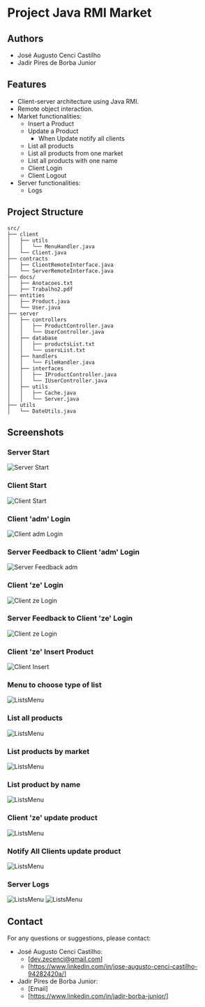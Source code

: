 # Project Java RMI Market

## Authors
- José Augusto Cenci Castilho
- Jadir Pires de Borba Junior

## Features
- Client-server architecture using Java RMI.
- Remote object interaction.
- Market functionalities:
    - Insert a Product
    - Update a Product
      - When Update notify all clients
    - List all products
    - List all products from one market
    - List all products with one name
    - Client Login
    - Client Logout
- Server functionalities:
  - Logs

## Project Structure
```
src/
├── client
│   ├── utils
│   │   └── MenuHandler.java
│   └── Client.java
├── contracts
│   ├── ClientRemoteInterface.java
│   └── ServerRemoteInterface.java
├── docs/
│   ├── Anotacoes.txt
│   ├── Trabalho2.pdf
├── entities
│   ├── Product.java
│   └── User.java
├── server
│   ├── controllers
│   │   ├── ProductController.java
│   │   └── UserController.java
│   ├── database
│   │   ├── productsList.txt
│   │   └── usersList.txt
│   ├── handlers
│   │   └── FileHandler.java
│   ├── interfaces
│   │   ├── IProductController.java
│   │   └── IUserController.java
│   ├── utils
│   │   ├── Cache.java
│   │   └── Server.java
├── utils
│   └── DateUtils.java
```

## Screenshots
### Server Start
![Server Start](src/images/server_start.png)

### Client Start
![Client Start](src/images/client_start.png)

### Client 'adm' Login
![Client adm Login](src/images/3_client_login.png)

### Server Feedback to Client 'adm' Login
![Server Feedback adm](src/images/4_server_feedback.png)

### Client 'ze' Login
![Client ze Login](src/images/5_client_login2.png)

### Server Feedback to Client 'ze' Login
![Client ze Login](src/images/6_server_feedback.png)

### Client 'ze' Insert Product
![Client Insert](src/images/7_client_insert_product.png)

### Menu to choose type of list
![ListsMenu](src/images/8_lists_menu_client.png)

### List all products
![ListsMenu](src/images/9_lists_all_products_client.png)

### List products by market
![ListsMenu](src/images/10_lists_product_by_market_client.png)

### List product by name
![ListsMenu](src/images/11_lists_product_by_name_client.png)

### Client 'ze' update product
![ListsMenu](src/images/12_update_product_client.png)

### Notify All Clients update product
![ListsMenu](src/images/13_notify_all_clients_when_update.png)


### Server Logs
![ListsMenu](src/images/14_server_logs.png)
![ListsMenu](src/images/15_server_logs.png)



## Contact
For any questions or suggestions, please contact:
- José Augusto Cenci Castilho: 
  - [dev.zecenci@gmail.com]
  - [https://www.linkedin.com/in/jose-augusto-cenci-castilho-94282420a/]
- Jadir Pires de Borba Junior:
  - [Email]
  - [https://www.linkedin.com/in/jadir-borba-junior/]
